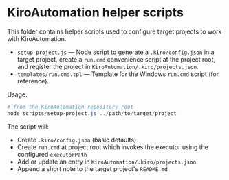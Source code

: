 # KiroAutomation helper scripts

This folder contains helper scripts used to configure target projects to work with KiroAutomation.

- `setup-project.js` — Node script to generate a `.kiro/config.json` in a target project, create a `run.cmd` convenience script at the project root, and register the project in `KiroAutomation/.kiro/projects.json`.
- `templates/run.cmd.tpl` — Template for the Windows `run.cmd` script (for reference).

Usage:

```powershell
# from the KiroAutomation repository root
node scripts/setup-project.js ../path/to/target/project
```

The script will:
- Create `.kiro/config.json` (basic defaults)
- Create `run.cmd` at project root which invokes the executor using the configured `executorPath`
- Add or update an entry in `KiroAutomation/.kiro/projects.json`
- Append a short note to the target project's `README.md`
